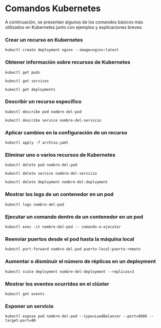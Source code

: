 # Comandos Kubernetes

A continuación, se presentan algunos de los comandos básicos más utilizados en Kubernetes junto con ejemplos y explicaciones breves:


### Crear un recurso en Kubernetes
```
kubectl create deployment nginx --image=nginx:latest
```

### Obtener información sobre recursos de Kubernetes
```kubectl get pods```

```kubectl get services```

```kubectl get deployments```   

### Describir un recurso específico
```kubectl describe pod nombre-del-pod```

```kubectl describe service nombre-del-servicio```

### Aplicar cambios en la configuración de un recurso
```kubectl apply -f archivo.yaml```

### Eliminar uno o varios recursos de Kubernetes
```kubectl delete pod nombre-del-pod```

```kubectl delete service nombre-del-servicio```

```kubectl delete deployment nombre-del-deployment```


### Mostrar los logs de un contenedor en un pod
```kubectl logs nombre-del-pod```

### Ejecutar un comando dentro de un contenedor en un pod
```kubectl exec -it nombre-del-pod -- comando-a-ejecutar```

### Reenviar puertos desde el pod hasta la máquina local
```kubectl port-forward nombre-del-pod puerto-local:puerto-remoto```

### Aumentar o disminuir el número de réplicas en un deployment
```kubectl scale deployment nombre-del-deployment --replicas=3```

### Mostrar los eventos ocurridos en el clúster
```kubectl get events```

### Exponer un servicio
```kubectl expose pod nombre-del-pod --type=LoadBalancer --port=8080 --target-port=80```
